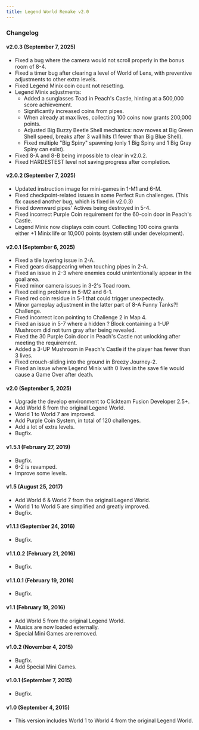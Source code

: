 ```yaml
---
title: Legend World Remake v2.0
---
```


### Changelog
#### v2.0.3 (September 7, 2025)
- Fixed a bug where the camera would not scroll properly in the bonus room of 8-4.
- Fixed a timer bug after clearing a level of World of Lens, with preventive adjustments to other extra levels.
- Fixed Legend Minix coin count not resetting.
- Legend Minix adjustments:
    - Added a sunglasses Toad in Peach's Castle, hinting at a 500,000 score achievement.
    - Significantly increased coins from pipes.
    - When already at max lives, collecting 100 coins now grants 200,000 points.
    - Adjusted Big Buzzy Beetle Shell mechanics: now moves at Big Green Shell speed, breaks after 3 wall hits (1 fewer than Big Blue Shell).
    - Fixed multiple "Big Spiny" spawning (only 1 Big Spiny and 1 Big Gray Spiny can exist).
- Fixed 8-A and 8-B being impossible to clear in v2.0.2.
- Fixed HARDESTEST level not saving progress after completion.

#### v2.0.2 (September 7, 2025)
- Updated instruction image for mini-games in 1-M1 and 6-M.
- Fixed checkpoint-related issues in some Perfect Run challenges. (This fix caused another bug, which is fixed in v2.0.3)
- Fixed downward pipes' Actives being destroyed in 5-4.
- Fixed incorrect Purple Coin requirement for the 60-coin door in Peach's Castle.
- Legend Minix now displays coin count. Collecting 100 coins grants either +1 Minix life or 10,000 points (system still under development).

#### v2.0.1 (September 6, 2025)
- Fixed a tile layering issue in 2-A.
- Fixed gears disappearing when touching pipes in 2-A.
- Fixed an issue in 2-3 where enemies could unintentionally appear in the goal area.
- Fixed minor camera issues in 3-2's Toad room.
- Fixed ceiling problems in 5-M2 and 6-1.
- Fixed red coin residue in 5-1 that could trigger unexpectedly.
- Minor gameplay adjustment in the latter part of 8-A Funny Tanks?! Challenge.
- Fixed incorrect icon pointing to Challenge 2 in Map 4.
- Fixed an issue in 5-7 where a hidden ? Block containing a 1-UP Mushroom did not turn gray after being revealed.
- Fixed the 30 Purple Coin door in Peach's Castle not unlocking after meeting the requirement.
- Added a 3-UP Mushroom in Peach's Castle if the player has fewer than 3 lives.
- Fixed crouch-sliding into the ground in Breezy Journey-2.
- Fixed an issue where Legend Minix with 0 lives in the save file would cause a Game Over after death.

#### v2.0 (September 5, 2025)
- Upgrade the develop environment to Clickteam Fusion Developer 2.5+.
- Add World 8 from the original Legend World.
- World 1 to World 7 are improved.
- Add Purple Coin System, in total of 120 challenges.
- Add a lot of extra levels.
- Bugfix.

#### v1.5.1 (February 27, 2019)
- Bugfix.
- 6-2 is revamped.
- Improve some levels.

#### v1.5 (August 25, 2017)
- Add World 6 & World 7 from the original Legend World.
- World 1 to World 5 are simplified and greatly improved.
- Bugfix.

#### v1.1.1 (September 24, 2016)
- Bugfix.

#### v1.1.0.2 (February 21, 2016)
- Bugfix.

#### v1.1.0.1 (February 19, 2016)
- Bugfix.

#### v1.1 (February 19, 2016)
- Add World 5 from the original Legend World.
- Musics are now loaded externally.
- Special Mini Games are removed.

#### v1.0.2 (November 4, 2015)
- Bugfix.
- Add Special Mini Games.

#### v1.0.1 (September 7, 2015)
- Bugfix.

#### v1.0 (September 4, 2015)
- This version includes World 1 to World 4 from the original Legend World.